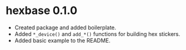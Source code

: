# hexbase 0.1.0

* Created package and added boilerplate.
* Added `*_device()` and `add_*()` functions for building hex stickers.
* Added basic example to the README.
